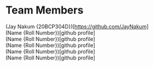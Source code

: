 # Team Members

(Jay Nakum {20BCP304D})[https://github.com/JayNakum]  
(Name {Roll Number})[github profile]  
(Name {Roll Number})[github profile]  
(Name {Roll Number})[github profile]  
(Name {Roll Number})[github profile]  
(Name {Roll Number})[github profile]  
